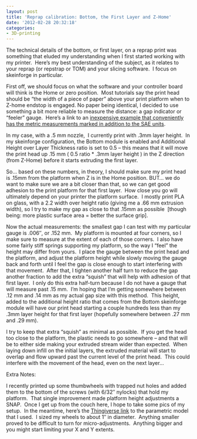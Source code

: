 ```yaml
---
layout: post
title: 'Reprap calibration: Bottom, the First Layer and Z-Home'
date: '2012-02-28 20:32:18'
categories:
- 3D-printing
---
```



The technical details of the bottom, or first layer, on a reprap print was something that eluded my understanding when I first started working with my printer.  Here’s my best understanding of the subject, as it relates to your reprap (or repstrap or TOM) and your slicing software.  I focus on skeinforge in particular.

First off, we should focus on what the software and your controller board will think is the Home or zero position.  Most tutorials say the print head should be “the width of a piece of paper” above your print platform when to Z-home endstop is engaged. No paper being identical, I decided to use something a bit more reliable to measure the distance: a gap indicator or “feeler” gauge.  Here’s a link to an [inexpensive example that conveniently has the metric measurements marked in addition to the SAE units](http://www.amazon.com/gp/product/B000BYGIR4/ref=as_li_ss_tl?ie=UTF8&tag=repulsornet-20&linkCode=as2&camp=1789&creative=390957&creativeASIN=B000BYGIR4 " Click for larger image and other views     Share your own related images OEM 25025 26-Blade Master Feeler Gauge ").

In my case, with a .5 mm nozzle,  I currently print with .3mm layer height.  In my skeinforge configuration, the Bottom module is enabled and Additional Height over Layer Thickness ratio is set to 0.5 – this means that it will move the print head up .15 mm ( 0.5 ratio * .3mm layer height ) in the Z direction (from Z-Home) before it starts extruding the first layer.

So… based on these numbers, in theory, I should make sure my print head is .15mm from the platform when Z is in the Home position. BUT… we do want to make sure we are a bit closer than that, so we can get good adhesion to the print platform for that first layer.  How close you go will ultimately depend on your printer the platform surface.  I mostly print PLA on glass, with a 2.2 width over height ratio (giving me a .66 mm extrusion width), so I try to make my gap as close to that .15mm as possible  [though being: more plastic surface area = better the surface grip].

Now the actual measurements: the smallest gap I can test with my particular gauge is .006″, or .152 mm.  My platform is mounted at four corners, so I make sure to measure at the extent of each of those corners.  I also have some fairly stiff springs supporting my platform, so the way I “feel” the height may differ from yours.  I place the gauge between the print head and the platform, and adjust the platform height while slowly moving the gauge back and forth until I feel the gap is close enough to start interfering with that movement.  After that, I tighten another half turn to reduce the gap another fraction to add the extra “squish” that will help with adhesion of that first layer.  I only do this extra half-turn because I do not have a gauge that will measure past .15 mm.  I’m hoping that I’m getting somewhere between .12 mm and .14 mm as my actual gap size with this method.  This height, added to the additional height ratio that comes from the Bottom skeinforge module will have our print head starting a couple hundreds less than my .3mm layer height for that first layer (hopefully somewhere between .27 mm and .29 mm).

I try to keep that extra “squish” as minimal as possible.  If you get the head too close to the platform, the plastic needs to go somewhere – and that will be to either side making your extruded stream wider than expected.  When laying down infill on the initial layers, the extruded material will start to overlap and flow upward past the current level of the print head.  This could interfere with the movement of the head, even on the next layer…

Extra Notes:

I recently printed up some thumbwheels with trapped nut holes and added them to the bottom of the screws (with 6/32″ nylocks) that hold my platform.  That single improvement made platform height adjustments a SNAP.  Once I get up from the couch here, I hope to take some pics of my setup.  In the meantime, here’s the [Thingiverse link](http://www.thingiverse.com/thing:13807 "parametric thumbwheel") to the parametric model that I used.  I sized my wheels to about 1″ in diameter.  Anything smaller proved to be difficult to turn for micro-adjustments.  Anything bigger and you might start limiting your X and Y extents.

 

 


